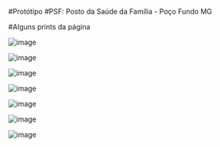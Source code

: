 #Protótipo
#PSF: Posto da Saúde da Família - Poço Fundo MG

#Alguns prints da página

![image](https://user-images.githubusercontent.com/84524010/207167419-633088e5-39e1-488e-b38a-4862f08e066b.png)

![image](https://user-images.githubusercontent.com/84524010/207167488-e5ed9fba-edf1-4fec-a040-b151ac100f71.png)

![image](https://user-images.githubusercontent.com/84524010/207167578-6c8d04aa-b2c2-4c67-a576-289a144357c4.png)

![image](https://user-images.githubusercontent.com/84524010/207167663-3cab9701-1391-439d-9202-faf1c8db6869.png)

![image](https://user-images.githubusercontent.com/84524010/207167722-eeb520b0-87e7-4181-9615-4663805efe3f.png)

![image](https://user-images.githubusercontent.com/84524010/207167784-f5f29a03-c930-4f62-9523-4d9646eff490.png)

![image](https://user-images.githubusercontent.com/84524010/207167830-378b4fca-1d76-43a8-8ee7-822c91e17984.png)
